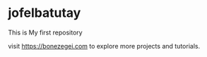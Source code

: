 # jofelbatutay

This is My first repository

visit https://bonezegei.com to explore more projects and tutorials.
